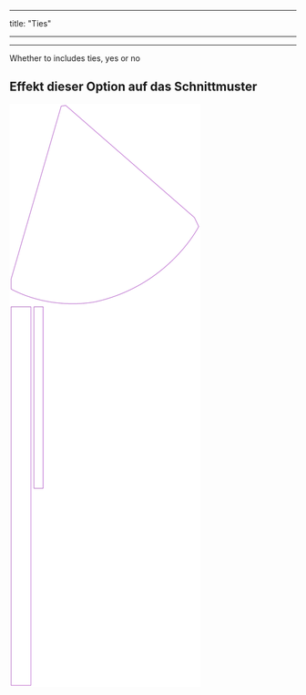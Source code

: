 - - -
title: "Ties"
- - -

***

Whether to includes ties, yes or no

## Effekt dieser Option auf das Schnittmuster

![Dieses Bild zeigt den Effekt dieser Option, indem es mehrere Varianten überlagert, die einen anderen Wert für diese Option haben](bee_ties_sample.svg "Effekt dieser Option auf das Schnittmuster")
